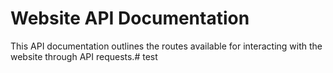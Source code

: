 # Website API Documentation

This API documentation outlines the routes available for interacting with the website through API requests.# test
